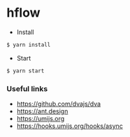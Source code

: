 # hflow

* Install
```bash
$ yarn install
```
* Start
```bash
$ yarn start
```
### Useful links
* https://github.com/dvajs/dva
* https://ant.design
* https://umijs.org
* https://hooks.umijs.org/hooks/async
